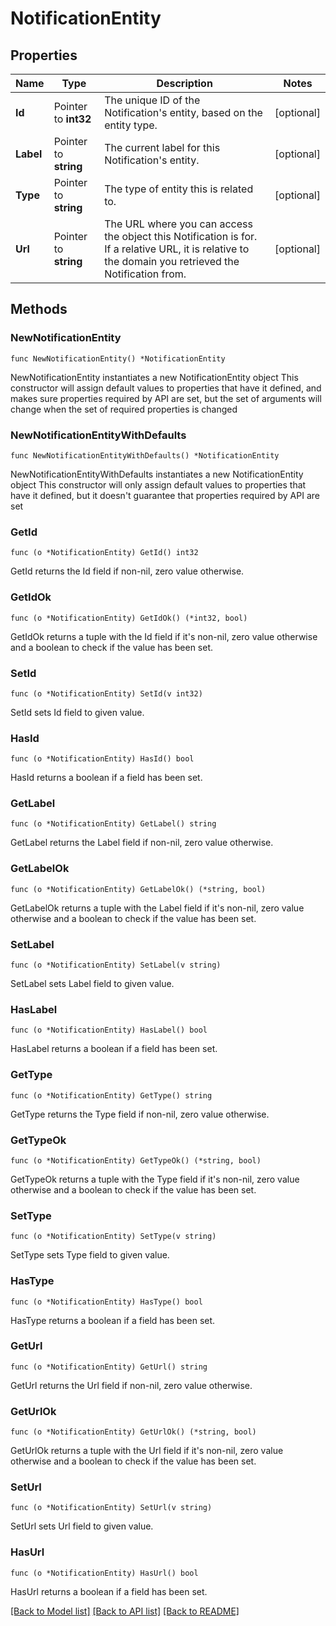 # NotificationEntity

## Properties

Name | Type | Description | Notes
------------ | ------------- | ------------- | -------------
**Id** | Pointer to **int32** | The unique ID of the Notification&#39;s entity, based on the entity type.  | [optional] 
**Label** | Pointer to **string** | The current label for this Notification&#39;s entity.  | [optional] 
**Type** | Pointer to **string** | The type of entity this is related to. | [optional] 
**Url** | Pointer to **string** | The URL where you can access the object this Notification is for. If a relative URL, it is relative to the domain you retrieved the Notification from.  | [optional] 

## Methods

### NewNotificationEntity

`func NewNotificationEntity() *NotificationEntity`

NewNotificationEntity instantiates a new NotificationEntity object
This constructor will assign default values to properties that have it defined,
and makes sure properties required by API are set, but the set of arguments
will change when the set of required properties is changed

### NewNotificationEntityWithDefaults

`func NewNotificationEntityWithDefaults() *NotificationEntity`

NewNotificationEntityWithDefaults instantiates a new NotificationEntity object
This constructor will only assign default values to properties that have it defined,
but it doesn't guarantee that properties required by API are set

### GetId

`func (o *NotificationEntity) GetId() int32`

GetId returns the Id field if non-nil, zero value otherwise.

### GetIdOk

`func (o *NotificationEntity) GetIdOk() (*int32, bool)`

GetIdOk returns a tuple with the Id field if it's non-nil, zero value otherwise
and a boolean to check if the value has been set.

### SetId

`func (o *NotificationEntity) SetId(v int32)`

SetId sets Id field to given value.

### HasId

`func (o *NotificationEntity) HasId() bool`

HasId returns a boolean if a field has been set.

### GetLabel

`func (o *NotificationEntity) GetLabel() string`

GetLabel returns the Label field if non-nil, zero value otherwise.

### GetLabelOk

`func (o *NotificationEntity) GetLabelOk() (*string, bool)`

GetLabelOk returns a tuple with the Label field if it's non-nil, zero value otherwise
and a boolean to check if the value has been set.

### SetLabel

`func (o *NotificationEntity) SetLabel(v string)`

SetLabel sets Label field to given value.

### HasLabel

`func (o *NotificationEntity) HasLabel() bool`

HasLabel returns a boolean if a field has been set.

### GetType

`func (o *NotificationEntity) GetType() string`

GetType returns the Type field if non-nil, zero value otherwise.

### GetTypeOk

`func (o *NotificationEntity) GetTypeOk() (*string, bool)`

GetTypeOk returns a tuple with the Type field if it's non-nil, zero value otherwise
and a boolean to check if the value has been set.

### SetType

`func (o *NotificationEntity) SetType(v string)`

SetType sets Type field to given value.

### HasType

`func (o *NotificationEntity) HasType() bool`

HasType returns a boolean if a field has been set.

### GetUrl

`func (o *NotificationEntity) GetUrl() string`

GetUrl returns the Url field if non-nil, zero value otherwise.

### GetUrlOk

`func (o *NotificationEntity) GetUrlOk() (*string, bool)`

GetUrlOk returns a tuple with the Url field if it's non-nil, zero value otherwise
and a boolean to check if the value has been set.

### SetUrl

`func (o *NotificationEntity) SetUrl(v string)`

SetUrl sets Url field to given value.

### HasUrl

`func (o *NotificationEntity) HasUrl() bool`

HasUrl returns a boolean if a field has been set.


[[Back to Model list]](../README.md#documentation-for-models) [[Back to API list]](../README.md#documentation-for-api-endpoints) [[Back to README]](../README.md)


